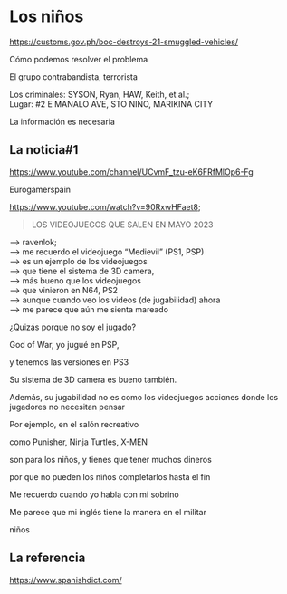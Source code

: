 # Los niños

https://customs.gov.ph/boc-destroys-21-smuggled-vehicles/

Cómo podemos resolver el problema 

El grupo contrabandista, terrorista

Los criminales: SYSON, Ryan, HAW, Keith, et al.;  
Lugar: #2 E MANALO AVE, STO NINO, MARIKINA CITY

La información es necesaria

## La noticia#1

https://www.youtube.com/channel/UCvmF_tzu-eK6FRfMlOp6-Fg

Eurogamerspain 

https://www.youtube.com/watch?v=90RxwHFaet8; 

> LOS VIDEOJUEGOS QUE SALEN EN MAYO 2023

—> ravenlok;<br/>
—> me recuerdo el videojuego “Medievil” (PS1, PSP)<br/>
—> es un ejemplo de los videojuegos <br/>
—> que tiene el sistema de 3D camera,<br/>
—> más bueno que los videojuegos<br/>
—> que vinieron en N64, PS2<br/>
—> aunque cuando veo los videos (de jugabilidad) ahora<br/>
—> me parece que aún me sienta mareado

¿Quizás porque no soy el jugado?

God of War, yo jugué en PSP, 

y tenemos las versiones en PS3

Su sistema de 3D camera es bueno también.

Además, su jugabilidad no es como los videojuegos acciones donde los jugadores no necesitan pensar 

Por ejemplo, en el salón recreativo

como Punisher, Ninja Turtles, X-MEN

son para los niños, y tienes que tener muchos dineros

por que no pueden los niños completarlos hasta el fin

Me recuerdo cuando yo habla con mi sobrino

Me parece que mi inglés tiene la manera en el militar

niños


## La referencia

https://www.spanishdict.com/
